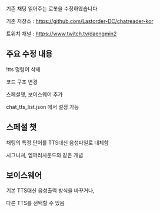 기존 채팅 읽어주는 로봇을 수정하였습니다

기존 저장소 : https://github.com/Lastorder-DC/chatreader-kor

트위치 채널 : https://www.twitch.tv/daengmin2

## 주요 수정 내용

!tts 명령어 삭제

코드 구조 변경

스페셜챗, 보이스웨어 추가

chat_tts_list.json 에서 설정 가능


## 스페셜 챗
채팅의 특정 단어를 TTS대신 음성파일로 대체함

시그니쳐, 엠퍼러사운드와 같은 개념

## 보이스웨어
기본 TTS대신 음성출력 방식을 바꾸거나,

다른 TTS를 선택할 수 있음
